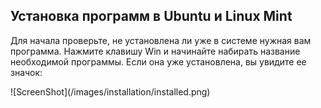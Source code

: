 Установка программ в Ubuntu и Linux Mint
---------
Для начала проверьте, не установлена ли уже в системе нужная вам программа. Нажмите клавишу Win и начинайте набирать название необходимой программы. Если она уже установлена, вы увидите ее значок:
<p>![ScreenShot](/images/installation/installed.png)</p>
